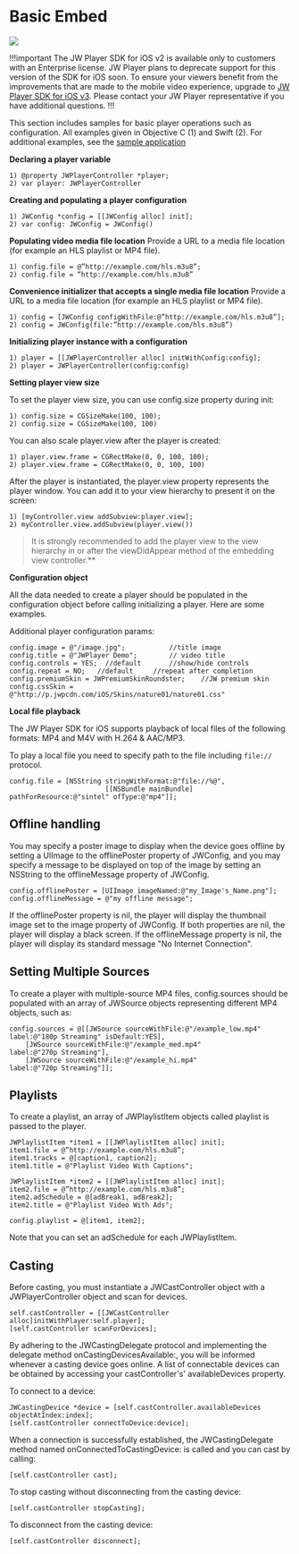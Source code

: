 # Basic Embed

<img src="https://img.shields.io/badge/%20-iOS%20v2%20DEPRECATED-FFBA43.svg?logo=apple">

!!!important
The JW Player SDK for iOS v2 is available only to customers with an Enterprise license. JW Player plans to deprecate support for this version of the SDK for iOS soon. To ensure your viewers benefit from the improvements that are made to the mobile video experience, upgrade to [JW Player SDK for iOS v3](https://developer.jwplayer.com/sdk/ios/docs/developer-guide/). Please contact your JW Player representative if you have additional questions.
!!!

This section includes samples for basic player operations such as configuration. All examples given in Objective C (1) and Swift (2). For additional examples, see the [sample application](https://github.com/jwplayer/jwplayer-sdk-ios-demo)

**Declaring a player variable**

	1) @property JWPlayerController *player;
	2) var player: JWPlayerController

**Creating and populating a player configuration**

	1) JWConfig *config = [[JWConfig alloc] init];
	2) var config: JWConfig = JWConfig()

**Populating video media file location**
Provide a URL to a media file location (for example an HLS playlist or MP4 file).

	1) config.file = @”http://example.com/hls.m3u8”; 
	2) config.file = “http://example.com/hls.m3u8”

**Convenience initializer that accepts a single media file location**
Provide a URL to a media file location (for example an HLS playlist or MP4 file).

	1) config = [JWConfig configWithFile:@”http://example.com/hls.m3u8”]; 
	2) config = JWConfig(file:”http://example.com/hls.m3u8”)

**Initializing player instance with a configuration**

	1) player = [[JWPlayerController alloc] initWithConfig:config];
	2) player = JWPlayerController(config:config)

**Setting player view size**   

To set the player view size, you can use config.size property during init:  

	1) config.size = CGSizeMake(100, 100); 
	2) config.size = CGSizeMake(100, 100)  

You can also scale player.view after the player is created:

	1) player.view.frame = CGRectMake(0, 0, 100, 100);
	2) player.view.frame = CGRectMake(0, 0, 100, 100)

After the player is instantiated, the player.view property represents the player window. You can add it to your view hierarchy to present it on the screen:

	1) [myController.view addSubview:player.view];
	2) myController.view.addSubview(player.view())

>It is strongly recommended to add the player view to the view hierarchy in or after the viewDidAppear method of the embedding view controller.**

**Configuration object**

All the data needed to create a player should be populated in the configuration object before calling initializing a player. Here are some examples.

Additional player configuration params:

	config.image = @"/image.jpg";			//title image
	config.title = @"JWPlayer Demo";		// video title
	config.controls = YES;  //default		//show/hide controls
	config.repeat = NO;   //default		//repeat after completion
	config.premiumSkin = JWPremiumSkinRoundster;	//JW premium skin
	config.cssSkin = @"http://p.jwpcdn.com/iOS/Skins/nature01/nature01.css"

**Local file playback**

The JW Player SDK for iOS supports playback of local files of the following formats: MP4 and M4V with H.264 & AAC/MP3.

To play a local file you need to specify path to the file including `file://` protocol.

    config.file = [NSString stringWithFormat:@"file://%@",
    						[[NSBundle mainBundle] pathForResource:@"sintel" ofType:@"mp4"]];



## Offline handling
You may specify a poster image to display when the device goes offline by setting a UIImage to the offlinePoster property of JWConfig, and you may specify a message to be displayed on top of the image by setting an NSString to the offlineMessage property of JWConfig.  

    config.offlinePoster = [UIImage imageNamed:@"my_Image's_Name.png"];
    config.offlineMessage = @"my offline message";

If the offlinePoster property is nil, the player will display the thumbnail image set to the image property of JWConfig. If both properties are nil, the player will display a black screen.
If the offlineMessage property is nil, the player will display its standard message "No Internet Connection".

## Setting Multiple Sources
To create a player with multiple-source MP4 files, config.sources should be populated with an array of JWSource objects representing different MP4 objects, such as:

	config.sources = @[[JWSource sourceWithFile:@"/example_low.mp4"
	label:@"180p Streaming" isDefault:YES],  
		[JWSource sourceWithFile:@"/example_med.mp4" 
	label:@"270p Streaming"],  
		[JWSource sourceWithFile:@"/example_hi.mp4" 
	label:@"720p Streaming"]];

## Playlists

To create a playlist, an array of JWPlaylistItem objects called playlist is passed to the player.

	JWPlaylistItem *item1 = [[JWPlaylistItem alloc] init];
	item1.file = @”http://example.com/hls.m3u8”;
	item1.tracks = @[caption1, caption2];
	item1.title = @"Playlist Video With Captions";

	JWPlaylistItem *item2 = [[JWPlaylistItem alloc] init];
	item2.file = @”http://example.com/hls.m3u8”;
	item2.adSchedule = @[adBreak1, adBreak2];
	item2.title = @"Playlist Video With Ads";
    
	config.playlist = @[item1, item2];

Note that you can set an adSchedule for each JWPlaylistItem.

## Casting
Before casting, you must instantiate a JWCastController object with a JWPlayerController object and scan for devices.

    self.castController = [[JWCastController alloc]initWithPlayer:self.player];
    [self.castController scanForDevices];

By adhering to the JWCastingDelegate protocol and implementing the delegate method onCastingDevicesAvailable:, you will be informed whenever a casting device goes online. A list of connectable devices can be obtained by accessing your castController's' availableDevices property. 

To connect to a device:

    JWCastingDevice *device = [self.castController.availableDevices objectAtIndex:index];
    [self.castController connectToDevice:device];

When a connection is successfully established, the JWCastingDelegate method named onConnectedToCastingDevice: is called and you can cast by calling:
    
    [self.castController cast];

To stop casting without disconnecting from the casting device:

    [self.castController stopCasting];

To disconnect from the casting device:

    [self.castController disconnect];


